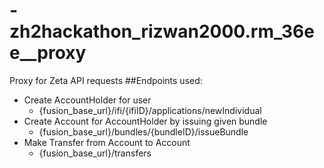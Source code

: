 # -zh2hackathon_rizwan2000.rm_36ee__proxy
Proxy for Zeta API requests
##Endpoints used:  
- Create AccountHolder for user
    - {fusion_base_url}/ifi/{ifiID}/applications/newIndividual
- Create Account for AccountHolder by issuing given bundle
    - {fusion_base_url}/bundles/{bundleID}/issueBundle
- Make Transfer from Account to Account
    - {fusion_base_url}/transfers

